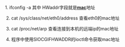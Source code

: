 <!--
author: vaster
date: 2013-08-24 09:29:38
title: 【linux】查看网卡mac地址
tags: Linux,系统基础
category: Linux,Linux基础
status: publish
summary:  1. ifconfig -a 其中 HWaddr字段就是mac地址2. cat /sys/class/net/eth0/address 查看eth0的mac地址3. cat /proc/net/arp 查看连接到本机的远端ip的mac地址4. 程序中使用SIOCGIFHWADD
-->

<div> 1. ifconfig -a 其中 HWaddr字段就是<span style="text-decoration: underline;"><strong>mac</strong></span>地址

2. cat /sys/class/net/eth0/address 查看eth0的mac地址

3. cat /proc/net/arp 查看连接到本机的远端ip的mac地址

4. 程序中使用SIOCGIFHWADDR的ioctl命令获取mac地址</div>